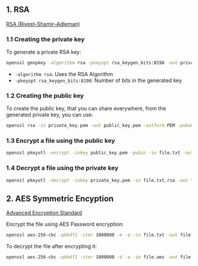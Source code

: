 ## 1. RSA

[RSA (Rivest–Shamir–Adleman)](https://en.wikipedia.org/wiki/RSA_(cryptosystem))

### 1.1 Creating the private key
To generate a private RSA key:
```bash
openssl genpkey -algorithm rsa -pkeyopt rsa_keygen_bits:8198 -out private_key.pem
```
- `-algorithm rsa`: Uses the RSA Algorithm
- `-pkeyopt rsa_keygen_bits:8198`: Number of bits in the generated key


### 1.2 Creating the public key
To create the public key, that you can share everywhere, from the generated private key, you can use:
```bash
openssl rsa -in private_key.pem -out public_key.pem -outform PEM -pubout
```

### 1.3 Encrypt a file using the public key

```bash
openssl pkeyutl -encrypt -inkey public_key.pem -pubin -in file.txt -out file.txt.rsa
```

### 1.4 Decrypt a file using the private key
```bash
openssl pkeyutl -decrypt -inkey private_key.pem -in file.txt.rsa -out file.txt
```

## 2. AES Symmetric Encyption

[Advanced Encryption Standard](https://en.wikipedia.org/wiki/Advanced_Encryption_Standard)

Encrypt the file using AES Password encryption:
```bash
openssl aes-256-cbc -pbkdf2 -iter 1000000 -e -a -in file.txt -out file.txt.aes # Here you will be prompted for a password
```

To decrypt the file after encrypting it:
```bash
openssl aes-256-cbc -pbkdf2 -iter 1000000 -d -a -in file.aes -out file.txt
```
